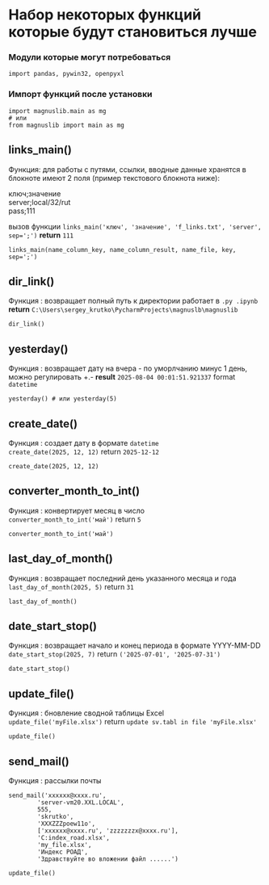 # Набор некоторых функций которые будут становиться лучше

### Модули которые могут потребоваться
    import pandas, pywin32, openpyxl

### Импорт функций после установки

    import magnuslib.main as mg
    # или
    from magnuslib import main as mg

## links_main()
Функция: для работы с путями, ссылки, вводные данные хранятся в блокноте
имеют 2 поля (пример текстового блокнота ниже):

ключ;значение       
server;local/32/rut     
pass;111

вызов функции `links_main('ключ', 'значение', 'f_links.txt', 'server', sep=';')` **return** `111`

    
    links_main(name_column_key, name_column_result, name_file, key, sep=';')

## dir_link()
Функция : возвращает полный путь к директории
работает в `.py .ipynb` **return**
`C:\Users\sergey_krutko\PycharmProjects\magnuslb\magnuslib`

    dir_link()

## yesterday()
Функция : возвращает дату на вчера - по уморлчанию минус 1 день, можно регулировать +.-
**result** `2025-08-04 00:01:51.921337` format `datetime`

    yesterday() # или yesterday(5)

## create_date()
Функция : создает дату в формате `datetime`     
`create_date(2025, 12, 12)` return `2025-12-12`

    create_date(2025, 12, 12)

## converter_month_to_int()
Функция : конвертирует месяц в число            
`converter_month_to_int('май')` return `5`

    converter_month_to_int('май')

## last_day_of_month()
Функция : возвращает последний день указанного месяца и года        
`last_day_of_month(2025, 5)` return `31`

    last_day_of_month()    

## date_start_stop()
Функция : возвращает начало и конец периода в формате YYYY-MM-DD       
`date_start_stop(2025, 7)` return `('2025-07-01', '2025-07-31')`

    date_start_stop() 

## update_file()
Функция : бновление сводной таблицы Excel      
`update_file('myFile.xlsx')` return `update sv.tabl in file 'myFile.xlsx'`

    update_file() 

## send_mail()
Функция : рассылки почты     
```
send_mail('xxxxxx@xxxx.ru',
        'server-vm20.XXL.LOCAL',
        555,
        'skrutko',
        'XXXZZZpoew11o',
        ['xxxxxx@xxxx.ru', 'zzzzzzzx@xxxx.ru'],
        'C:index_road.xlsx',
        'my_file.xlsx',
        'Индекс РОАД',
        'Здравствуйте во вложении файл ......')
   ```


    update_file() 



    



    
